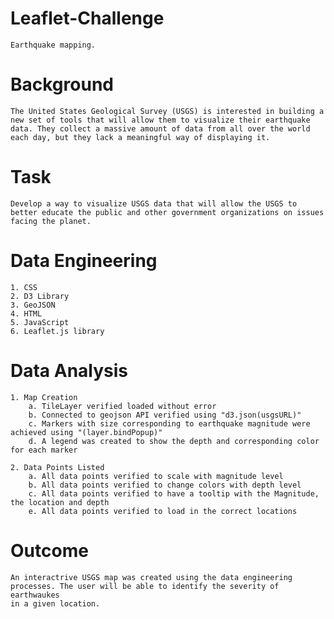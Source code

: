 # Leaflet-Challenge
    Earthquake mapping.
         
# Background
    The United States Geological Survey (USGS) is interested in building a new set of tools that will allow them to visualize their earthquake data. They collect a massive amount of data from all over the world each day, but they lack a meaningful way of displaying it. 

# Task
    Develop a way to visualize USGS data that will allow the USGS to better educate the public and other government organizations on issues facing the planet. 

# Data Engineering
    1. CSS
    2. D3 Library
    3. GeoJSON
    4. HTML
    5. JavaScript
    6. Leaflet.js library

# Data Analysis
    1. Map Creation
        a. TileLayer verified loaded without error 
        b. Connected to geojson API verified using "d3.json(usgsURL)" 
        c. Markers with size corresponding to earthquake magnitude were achieved using "(layer.bindPopup)"
        d. A legend was created to show the depth and corresponding color for each marker 

    2. Data Points Listed
        a. All data points verified to scale with magnitude level 
        b. All data points verified to change colors with depth level 
        c. All data points verified to have a tooltip with the Magnitude, the location and depth 
        e. All data points verified to load in the correct locations 
        
# Outcome
    An interactrive USGS map was created using the data engineering processes. The user will be able to identify the severity of earthwaukes
    in a given location.

